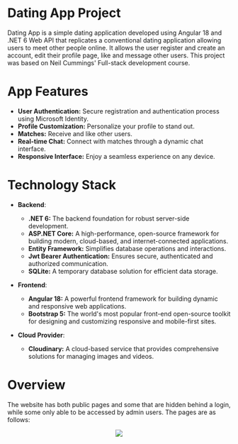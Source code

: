 # Dating App Project
Dating App is a simple dating application developed using Angular 18 and .NET 6 Web API that replicates a conventional dating application allowing users to meet other people online. It allows the user register and create an account, edit their profile page, like and message other users. This project was based on Neil Cummings' Full-stack development course.

# App Features
* **User Authentication:** Secure registration and authentication process using Microsoft Identity.
* **Profile Customization:** Personalize your profile to stand out.
* **Matches:** Receive and like other users.
* **Real-time Chat:** Connect with matches through a dynamic chat interface.
* **Responsive Interface:** Enjoy a seamless experience on any device.

# Technology Stack
* **Backend**:
  * **.NET 6:** The backend foundation for robust server-side development.
  * **ASP.NET Core:** A high-performance, open-source framework for building modern, cloud-based, and internet-connected applications.
  * **Entity Framework:** Simplifies database operations and interactions.
  * **Jwt Bearer Authentication:** Ensures secure, authenticated and authorized communication.
  * **SQLite:** A temporary database solution for efficient data storage.

* **Frontend**:
  * **Angular 18:** A powerful frontend framework for building dynamic and responsive web applications.
  * **Bootstrap 5:** The world's most popular front-end open-source toolkit for designing and customizing responsive and mobile-first sites.

* **Cloud Provider**:
  * **Cloudinary:** A cloud-based service that provides comprehensive solutions for managing images and videos.

# Overview
The website has both public pages and some that are hidden behind a login, while some only able to be accessed by admin users. The pages are as follows:

<p align="center">
  <img src="https://github.com/user-attachments/assets/95654015-b818-4cb6-91a2-91b4d67120d5" />
</p>
